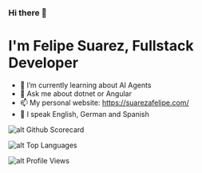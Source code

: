 ### Hi there 👋


# I'm Felipe Suarez, Fullstack Developer

- 🌱 I’m currently learning about AI Agents
- 💬 Ask me about dotnet or Angular
- 📫 My personal website: https://suarezafelipe.com/ 
- 👅 I speak English, German and Spanish

![alt Github Scorecard](https://github-readme-stats.vercel.app/api?username=suarezafelipe&show_icons=true&locale=en&theme=dracula)

![alt Top Languages](https://github-readme-stats.vercel.app/api/top-langs?username=suarezafelipe&show_icons=true&locale=en&layout=compact&theme=dracula&hide=vue)

![alt Profile Views](https://komarev.com/ghpvc/?username=suarezafelipe&label=Profile%20views&color=e16488&style=flat)







